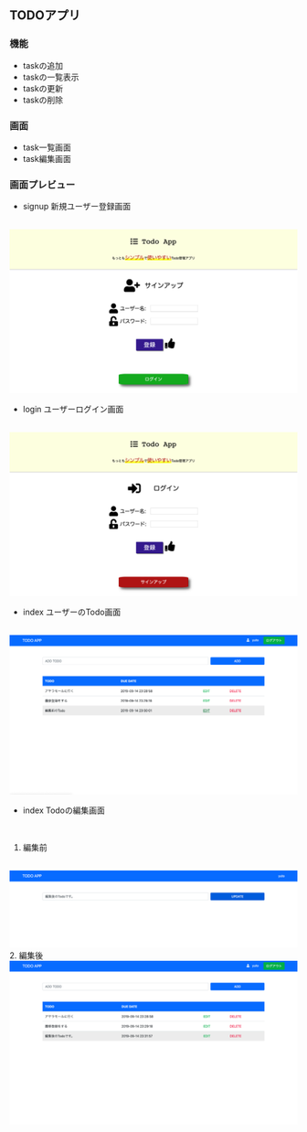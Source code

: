 ## TODOアプリ

### 機能
- taskの追加
- taskの一覧表示
- taskの更新
- taskの削除

### 画面
- task一覧画面
- task編集画面


### 画面プレビュー
- signup 新規ユーザー登録画面
<br>

<img src="assets/img/signup.png">

<br>

- login ユーザーログイン画面
<br>

<img src="assets/img/login.png">

<br>

- index ユーザーのTodo画面
<br>

<img src="assets/img/index.png">

<br>

- index Todoの編集画面

<br>

1. 編集前
<br>
<img src="assets/img/edit.png">
<br>
2. 編集後
<br>
<img src="assets/img/delete.png">
